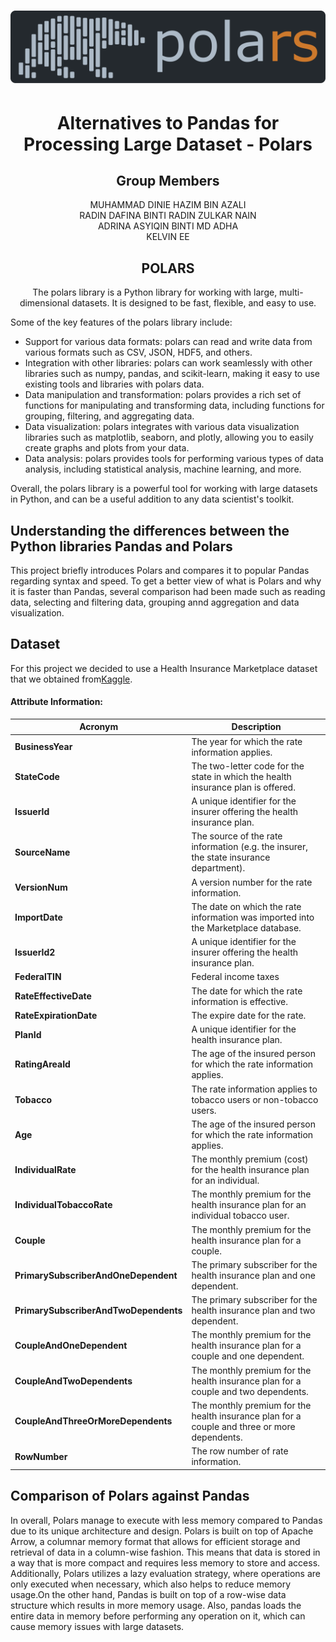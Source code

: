 <h1 align="center">
  <img src="https://raw.githubusercontent.com/pola-rs/polars-static/master/logos/polars_github_logo_rect_dark_name.svg">
  <br>
</h1>

<h1 align="center">
  Alternatives to Pandas for Processing Large Dataset - Polars
  <br>
</h1>

<h2 align="center">
  Group Members
  <br>
</h2>

<p align="center">
  <a>MUHAMMAD DINIE HAZIM BIN AZALI</a><br>
  <a>RADIN DAFINA BINTI RADIN ZULKAR NAIN</a><br>
  <a>ADRINA ASYIQIN BINTI MD ADHA</a><br>
  <a>KELVIN EE</a><br>
</p>

<h2 align="center">
  POLARS
  <br>
</h2>

<p align="center">
  <a>The polars library is a Python library for working with large, multi-dimensional datasets. It is designed to be fast, flexible, and easy to use.

  Some of the key features of the polars library include:

  - Support for various data formats: polars can read and write data from various formats such as CSV, JSON, HDF5, and others.
  - Integration with other libraries: polars can work seamlessly with other libraries such as numpy, pandas, and scikit-learn, making it easy to use existing tools and     libraries with polars data.
  - Data manipulation and transformation: polars provides a rich set of functions for manipulating and transforming data, including functions for grouping, filtering,     and aggregating data.
  - Data visualization: polars integrates with various data visualization libraries such as matplotlib, seaborn, and plotly, allowing you to easily create graphs and       plots from your data.
  - Data analysis: polars provides tools for performing various types of data analysis, including statistical analysis, machine learning, and more.

  Overall, the polars library is a powerful tool for working with large datasets in Python, and can be a useful addition to any data scientist's toolkit.</a>
</p> 

<h2>
Understanding the differences between the Python libraries Pandas and Polars
  <br>
</h2>

This project briefly introduces Polars and compares it to popular Pandas regarding syntax and speed. To get a better view of what is Polars and why it is faster than Pandas, several comparison had been made such as reading data, selecting and filtering data, grouping annd aggregation and data visualization.



<h2>
  Dataset
  <br>
</h2>


For this project we decided to use a Health Insurance Marketplace dataset that we obtained from[Kaggle](https://www.kaggle.com/datasets/hhs/health-insurance-marketplace?select=Rate.csv). 

#### Attribute Information:
| Acronym | Description |
| --- | --- |
| **BusinessYear** |   The year for which the rate information applies.  |
|**StateCode** |  The two-letter code for the state in which the health insurance plan is offered.  |
| **IssuerId** | A unique identifier for the insurer offering the health insurance plan. |
| **SourceName** |  The source of the rate information (e.g. the insurer, the state insurance department). |
| **VersionNum** | A version number for the rate information.  |
| **ImportDate** |  The date on which the rate information was imported into the Marketplace database.   |
| **IssuerId2** | A unique identifier for the insurer offering the health insurance plan.  |
| **FederalTIN** | Federal income taxes  |
| **RateEffectiveDate** |  The date for which the rate information is effective.   |
|**RateExpirationDate** |  The expire date for the rate. |
| **PlanId** | A unique identifier for the health insurance plan. |
| **RatingAreaId** | The age of the insured person for which the rate information applies.  |
| **Tobacco** | The rate information applies to tobacco users or non-tobacco users. |
| **Age** |   The age of the insured person for which the rate information applies.  |
| **IndividualRate** |  The monthly premium (cost) for the health insurance plan for an individual.  |
| **IndividualTobaccoRate** | The monthly premium for the health insurance plan for an individual tobacco user.  |
| **Couple** | The monthly premium for the health insurance plan for a couple.  |
|**PrimarySubscriberAndOneDependent** |  The primary subscriber for the health insurance plan and one dependent. |
| **PrimarySubscriberAndTwoDependents** | The primary subscriber for the health insurance plan and two dependent. |
| **CoupleAndOneDependent** | The monthly premium for the health insurance plan for a couple and one dependent. |
| **CoupleAndTwoDependents** | The monthly premium for the health insurance plan for a couple and two dependents.  |
| **CoupleAndThreeOrMoreDependents** |  The monthly premium for the health insurance plan for a couple and three or more dependents.   |
| **RowNumber** | The row number of rate information.  |

<h2>Comparison of Polars against Pandas </h2>
<p>
In overall, Polars manage to execute with less memory compared to Pandas due to its unique architecture and design. Polars is built on top of Apache Arrow, a columnar memory format that allows for efficient storage and retrieval of data in a column-wise fashion. This means that data is stored in a way that is more compact and requires less memory to store and access. Additionally, Polars utilizes a lazy evaluation strategy, where operations are only executed when necessary, which also helps to reduce memory usage.On the other hand, Pandas is built on top of a row-wise data structure which results in more memory usage. Also, pandas loads the entire data in memory before performing any operation on it, which can cause memory issues with large datasets.</p>
